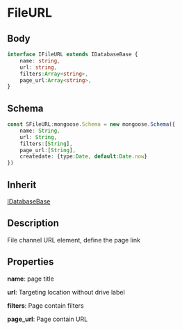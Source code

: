 # FileURL

## Body
```typescript
interface IFileURL extends IDatabaseBase {
    name: string,
    url: string,
    filters:Array<string>,
    page_url:Array<string>,
}
```

## Schema
```typescript
const SFileURL:mongoose.Schema = new mongoose.Schema({
    name: String,
    url: String,
    filters:[String],
    page_url:[String],
    createdate: {type:Date, default:Date.now}
})
```
## Inherit

[IDatabaseBase](./../../base/IDatabaseBase.md)

## Description

File channel URL element, define the page link

## Properties

**name**: page title

**url**: Targeting location without drive label

**filters**: Page contain filters

**page_url**: Page contain URL